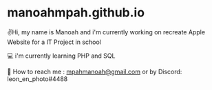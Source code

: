 # manoahmpah.github.io

✌️Hi, my name is Manoah and i'm currently working on recreate Apple Website for a IT Project in school

💻 i'm currently learning PHP and SQL

🧭 How to reach me : mpahmanoah@gmail.com or by Discord: leon_en_photo#4488
